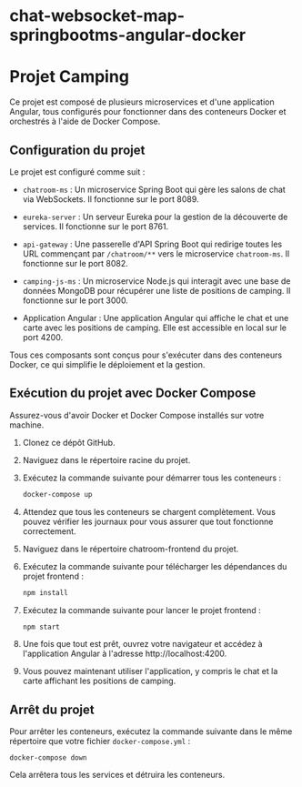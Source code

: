 # chat-websocket-map-springbootms-angular-docker

# Projet Camping

Ce projet est composé de plusieurs microservices et d'une application Angular, tous configurés pour fonctionner dans des conteneurs Docker et orchestrés à l'aide de Docker Compose.

## Configuration du projet

Le projet est configuré comme suit :

- `chatroom-ms` : Un microservice Spring Boot qui gère les salons de chat via WebSockets. Il fonctionne sur le port 8089.

- `eureka-server` : Un serveur Eureka pour la gestion de la découverte de services. Il fonctionne sur le port 8761.

- `api-gateway` : Une passerelle d'API Spring Boot qui redirige toutes les URL commençant par `/chatroom/**` vers le microservice `chatroom-ms`. Il fonctionne sur le port 8082.

- `camping-js-ms` : Un microservice Node.js qui interagit avec une base de données MongoDB pour récupérer une liste de positions de camping. Il fonctionne sur le port 3000.

- Application Angular : Une application Angular qui affiche le chat et une carte avec les positions de camping. Elle est accessible en local sur le port 4200.

Tous ces composants sont conçus pour s'exécuter dans des conteneurs Docker, ce qui simplifie le déploiement et la gestion.

## Exécution du projet avec Docker Compose

Assurez-vous d'avoir Docker et Docker Compose installés sur votre machine.

1. Clonez ce dépôt GitHub.

2. Naviguez dans le répertoire racine du projet.

3. Exécutez la commande suivante pour démarrer tous les conteneurs :

     ```bash
    docker-compose up

5. Attendez que tous les conteneurs se chargent complètement. Vous pouvez vérifier les journaux pour vous assurer que tout fonctionne correctement.

6. Naviguez dans le répertoire chatroom-frontend du projet.

7. Exécutez la commande suivante pour télécharger les dépendances du projet frontend :

    ```bash
    npm install


8. Exécutez la commande suivante pour lancer le projet frontend :

    ```bash
    npm start

9. Une fois que tout est prêt, ouvrez votre navigateur et accédez à l'application Angular à l'adresse http://localhost:4200.

10. Vous pouvez maintenant utiliser l'application, y compris le chat et la carte affichant les positions de camping.

## Arrêt du projet

Pour arrêter les conteneurs, exécutez la commande suivante dans le même répertoire que votre fichier `docker-compose.yml` :

    docker-compose down

Cela arrêtera tous les services et détruira les conteneurs.


